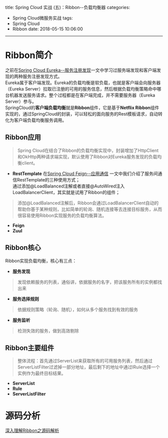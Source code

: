 title: Spring Cloud 实战 (五)：Ribbon--负载均衡器
categories:
  - Spring Cloud微服务实战
tags:
  - Spring Cloud
  - Ribbon
date: 2018-05-15 10:06:00
---
# Ribbon简介  

之前在[Spring Cloud Eureka--服务注册发现](https://www.ddebug.cn/springcloud-eureka-learning.html)一文中学习过服务端发现和客户端发现的两种服务注册发现方式。  
Eureka属于客户端发现。Eureka的负载均衡是软负载，也就是客户端会向服务器（Eureka Server）拉取已注册的可用的服务信息，然后根据负载均衡策略命中哪台机器发送服务请求。整个过程都是在客户端完成，并不需要服务器（Eureka Server）参与。  
SpringCloud的**客户端负载均衡**就是**Ribbon**组件，它是基于**Netflix Ribbon**组件实现的，通过SpringCloud的封装，可以轻松的面向服务的Rest模板请求，自动转化为客户端负载均衡服务调用。  

## Ribbon应用  

> Spring Cloud在结合了Ribbon的负载均衡实现中，封装增加了HttpClient和OkHttp两种请求端实现，默认使用了Ribbon对Eureka服务发现的负载均衡client。  

* **RestTemplate** 
在[Spring Cloud Feign--应用通信](https://www.ddebug.cn/springcloud-feign-learning.html) 一文中我们介绍了服务间通信RestTemplate的三种使用方式；  
通过添加@LoadBalanced注解或者直接@AutoWired注入LoadBalancerClient，其实就是试用了Ribbon的组件；  
> 添加@LoadBalanced注解后，Ribbon会通过LoadBalancerClient自动的帮助你基于某种规则，比如简单的轮询、随机连接等去连接目标服务，从而很容易使用Ribbon实现服务的负载均衡算法。

* **Feign**  
* **Zuul**  

## Ribbon核心  

Ribbon实现负载均衡，核心有三点：  

* **服务发现**  
> 发现依赖服务的列表，通俗讲，依据服务的名字，把该服务所有的实例都找出来  

* **服务选择规则**  
> 依据规则策略（轮询、随机），如何从多个服务找到有效的服务  

* **服务监听**  
> 检测失效的服务，做到高效剔除  

## Ribbon主要组件  

> 整体流程：首先通过ServerList来获取所有的可用服务列表，然后通过ServerListFilter过滤掉一部分地址，最后剩下的地址中通过IRule选择一个实例作为最终目标结果。

* **ServerList**  
* **Rule**  
* **ServerListFilter**  

# 源码分析  

[深入理解Ribbon之源码解析](https://blog.csdn.net/forezp/article/details/74820899)  







